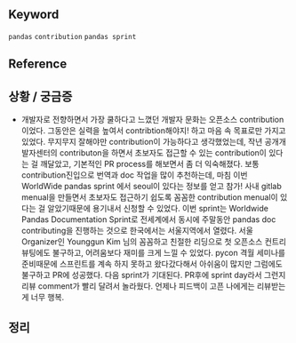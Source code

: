 ## Keyword
`pandas` `contribution` `pandas sprint`

## Reference

## 상황 / 궁금증
- 개발자로 전향하면서 가장 쿨하다고 느꼈던 개발자 문화는 오픈소스 contribution이었다. 그동안은 실력을 높여서 contribtion해야지! 하고 마음 속 목표로만 가지고 있었다. 무지무지 잘해야만 contribution이 가능하다고 생각했었는데, 작년 공개개발자센터의 contributon을 하면서 초보자도 접근할 수 있는 contribution이 있다는 걸 깨달았고, 기본적인 PR process를 해보면서 좀 더 익숙해졌다. 보통 contribution진입으로 번역과 doc 작업을 많이 추천하는데, 마침 이번 WorldWide pandas sprint 에서 seoul이 있다는 정보를 얻고 참가! 사내 gitlab menual을 만들면서 초보자도 접근하기 쉽도록 꼼꼼한 contribution menual이 있다는 걸 알았기때문에 용기내서 신청할 수 있었다. 이번 sprint는 Worldwide Pandas Documentation Sprint로 전세계에서 동시에 주말동안 pandas doc contributing을 진행하는 것으로 한국에서는 서울지역에서 열렸다. 서울 Organizer인 Younggun Kim 님의 꼼꼼하고 친절한 리딩으로 첫 오픈소스 컨트리뷰팅에도 불구하고, 어려움보다 재미를 크게 느낄 수 있었다. pycon 격월 세미나를 준비때문에 스프린트를 계속 하지 못하고 왔다갔다해서 아쉬움이 많지만 그럼에도 불구하고 PR에 성공했다. 다음 sprint가 기대된다. PR후에 sprint day라서 그런지 리뷰 comment가 빨리 달려서 놀라웠다. 언제나 피드백이 고픈 나에게는 리뷰받는게 너무 행복. 

## 정리
